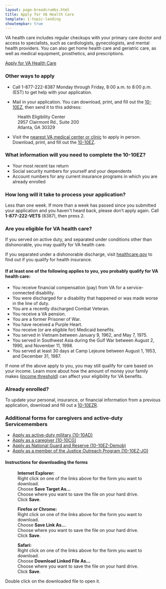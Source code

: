 ```yaml
---
layout: page-breadcrumbs.html
title: Apply for VA Health Care
template: 1-topic-landing
showtempbar: true
---
```


VA health care includes regular checkups with your primary care doctor and access to specialists, such as cardiologists, gynecologists, and mental health providers. You can also get home health care and geriatric care, as well as medical equipment, prosthetics, and prescriptions.

<a class="usa-button-primary va-button-primary" href="/healthcare/apply/application">Apply for VA Health Care</a>

### Other ways to apply

- Call 1-877-222-8387 Monday through Friday, 8:00 a.m. to 8:00 p.m. (EST) to get help with your application.

- Mail in your application. You can download, print, and fill out the [10-10EZ](http://www.va.gov/vaforms/medical/pdf/1010EZ-fillable.pdf), then send it to this address:

<dl class="va-address-block">
    <dd>Health Eligibility Center</dd>
    <dd>2957 Clairmont Rd., Suite 200</dd>
    <dd>Atlanta, GA 30329</dd>
</dl>

- Visit the [nearest VA medical center or clinic](http://www.va.gov/directory/guide/division.asp?dnum=1) to apply in person. Download, print, and fill out the [10-10EZ](http://www.va.gov/vaforms/medical/pdf/1010EZ-fillable.pdf).

<div class="call-out" markdown="1">

### What information will you need to complete the 10-10EZ?

- Your most recent tax return
- Social security numbers for yourself and your dependents
- Account numbers for any current insurance programs in which you are already enrolled

</div>

### How long will it take to process your application?

Less than one week. If more than a week has passed since you submitted your application and you haven't heard back, please don’t apply again. Call **1-877-222-VETS** (8387), then press 2.

### Are you eligible for VA health care?

If you served on active duty, and separated under conditions other than dishonorable, you may qualify for VA health care.

If you separated under a dishonorable discharge, visit [healthcare.gov](https://www.healthcare.gov/) to find out if you qualify for health insurance.

#### If at least one of the following applies to you, you probably qualify for VA health care:

- You receive financial compensation (pay) from VA for a service-connected disability.
- You were discharged for a disability that happened or was made worse in the line of duty.
- You are a recently discharged Combat Veteran.
- You receive a VA pension.
- You are a former Prisoner of War.
- You have received a Purple Heart.
- You receive (or are eligible for) Medicaid benefits.
- You served in Vietnam between January 9, 1962, and May 7, 1975.
- You served in Southwest Asia during the Gulf War between August 2, 1990, and November 11, 1998.
- You served at least 30 days at Camp Lejeune between August 1, 1953, and December 31, 1987.

If none of the above apply to you, you may still qualify for care based on your income. Learn more about how the amount of money your family makes ([income threshold](http://nationalincomelimits.vaftl.us/)) can affect your eligibility for VA benefits.

### Already enrolled?

To update your personal, insurance, or financial information from a previous application, download and fill out a [10-10EZR](/healthcare/forms/vha-10-10ezr-fill.pdf).

### Additional forms for caregivers and active-duty Servicemembers

- [Apply as active-duty military (10-10AD)](/healthcare/forms/1010ez-AD.pdf)
- [Apply as a caregiver (10-10CG)](/healthcare/forms/vha-10-10CG.pdf)
- [Apply as National Guard and Reserve (10-10EZ-Demob)](/healthcare/forms/10-10EZ-DEMOB.pdf)
- [Apply as a member of the Justice Outreach Program (10-10EZ-JO)](/healthcare/forms/10-10EZ-JO.pdf)

#### Instructions for downloading the forms

<dl>
    <dd><strong>Internet Explorer:</strong></dd>
    <dd>Right click on one of the links above for the form you want to download.</dd>
    <dd>Choose <b>Save Target As...</b></dd>
    <dd>Choose where you want to save the file on your hard drive.</dd>
    <dd>Click <b>Save</b>.</dd>
</dl>

<dl>
    <dd><strong>Firefox or Chrome:</strong></dd>
    <dd>Right click on one of the links above for the form you want to download.</dd>
    <dd>Choose <b>Save Link As...</b></dd>
    <dd>Choose where you want to save the file on your hard drive.</dd>
    <dd>Click <b>Save</b>.</dd>
</dl>

<dl>
    <dd><strong>Safari:</strong></dd>
    <dd>Right click on one of the links above for the form you want to download.</dd>
    <dd>Choose <b>Download Linked File As...</b> </dd>
    <dd>Choose where you want to save the file on your hard drive.</dd>
    <dd>Click <b>Save</b>.</dd>
</dl>

Double click on the downloaded file to open it.

</div>
